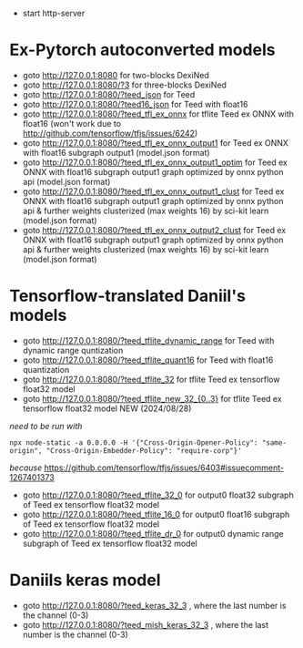 - start http-server

# Ex-Pytorch autoconverted models

- goto http://127.0.0.1:8080 for two-blocks DexiNed
- goto http://127.0.0.1:8080/?3 for three-blocks DexiNed
- goto http://127.0.0.1:8080/?teed_json for Teed
- goto http://127.0.0.1:8080/?teed16_json for Teed with float16
- goto http://127.0.0.1:8080/?teed_tfl_ex_onnx for tflite Teed ex ONNX with float16 (won't work due to http://github.com/tensorflow/tfjs/issues/6242)
- goto http://127.0.0.1:8080/?teed_tfl_ex_onnx_output1 for Teed ex ONNX with float16 subgraph output1 (model.json format)
- goto http://127.0.0.1:8080/?teed_tfl_ex_onnx_output1_optim for Teed ex ONNX with float16 subgraph output1 graph optimized by onnx python api (model.json format)
- goto http://127.0.0.1:8080/?teed_tfl_ex_onnx_output1_clust for Teed ex ONNX with float16 subgraph output1 graph optimized by onnx python api & further weights clusterized (max weights 16) by sci-kit learn (model.json format)
- goto http://127.0.0.1:8080/?teed_tfl_ex_onnx_output2_clust for Teed ex ONNX with float16 subgraph output1 graph optimized by onnx python api & further weights clusterized (max weights 16) by sci-kit learn (model.json format)


# Tensorflow-translated Daniil's models

- goto http://127.0.0.1:8080/?teed_tflite_dynamic_range for Teed with dynamic range quntization
- goto http://127.0.0.1:8080/?teed_tflite_quant16 for Teed with float16 quantization
- goto http://127.0.0.1:8080/?teed_tflite_32 for tflite Teed ex tensorflow float32 model
- goto http://127.0.0.1:8080/?teed_tflite_new_32_{0..3} for tflite Teed ex tensorflow float32 model NEW (2024/08/28)

*need to be run with*

 ``` npx node-static -a 0.0.0.0 -H '{"Cross-Origin-Opener-Policy": "same-origin", "Cross-Origin-Embedder-Policy": "require-corp"}' ```

 *because* https://github.com/tensorflow/tfjs/issues/6403#issuecomment-1267401373

- goto http://127.0.0.1:8080/?teed_tflite_32_0 for output0 float32 subgraph of Teed ex tensorflow float32 model
- goto http://127.0.0.1:8080/?teed_tflite_16_0 for output0 float16 subgraph of Teed ex tensorflow float32 model
- goto http://127.0.0.1:8080/?teed_tflite_dr_0 for output0 dynamic range subgraph of Teed ex tensorflow float32 model

# Daniils keras model

- goto http://127.0.0.1:8080/?teed_keras_32_3 , where the last number is the channel (0-3)
- goto http://127.0.0.1:8080/?teed_mish_keras_32_3 , where the last number is the channel (0-3)